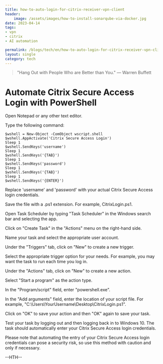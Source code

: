 ```yaml
---
title: how-to-auto-login-for-citrix-receiver-vpn-client
header:
    image: /assets/images/how-to-install-sonarqube-via-docker.jpg
date: 2023-04-14
tags:
- vpn
- citrix
- AI automation

permalink: /blogs/tech/en/how-to-auto-login-for-citrix-receiver-vpn-client
layout: single
category: tech
---
```


> "Hang Out with People Who are Better than You." — Warren Buffett

# Automate Citrix Secure Access Login with PowerShell

Open Notepad or any other text editor.

Type the following command:

```shell
$wshell = New-Object -ComObject wscript.shell
$wshell.AppActivate('Citrix Secure Access Login')
Sleep 1
$wshell.SendKeys('username')
Sleep 1
$wshell.SendKeys('{TAB}')
Sleep 1
$wshell.SendKeys('password')
Sleep 1
$wshell.SendKeys('{TAB}')
Sleep 1
$wshell.SendKeys('{ENTER}')
```

Replace 'username' and 'password' with your actual Citrix Secure Access login credentials.

Save the file with a .ps1 extension. For example, CitrixLogin.ps1.

Open Task Scheduler by typing "Task Scheduler" in the Windows search bar and selecting the app.

Click on "Create Task" in the "Actions" menu on the right-hand side.

Name your task and select the appropriate user account.

Under the "Triggers" tab, click on "New" to create a new trigger.

Select the appropriate trigger option for your needs. For example, you may want the task to run each time you log in.

Under the "Actions" tab, click on "New" to create a new action.

Select "Start a program" as the action type.

In the "Program/script" field, enter "powershell.exe".

In the "Add arguments" field, enter the location of your script file. For example, "C:\Users\YourUsername\Desktop\CitrixLogin.ps1".

Click on "OK" to save your action and then "OK" again to save your task.

Test your task by logging out and then logging back in to Windows 10. The task should automatically enter your Citrix Secure Access login credentials.

Please note that automating the entry of your Citrix Secure Access login credentials can pose a security risk, so use this method with caution and only if necessary.


--HTH--
